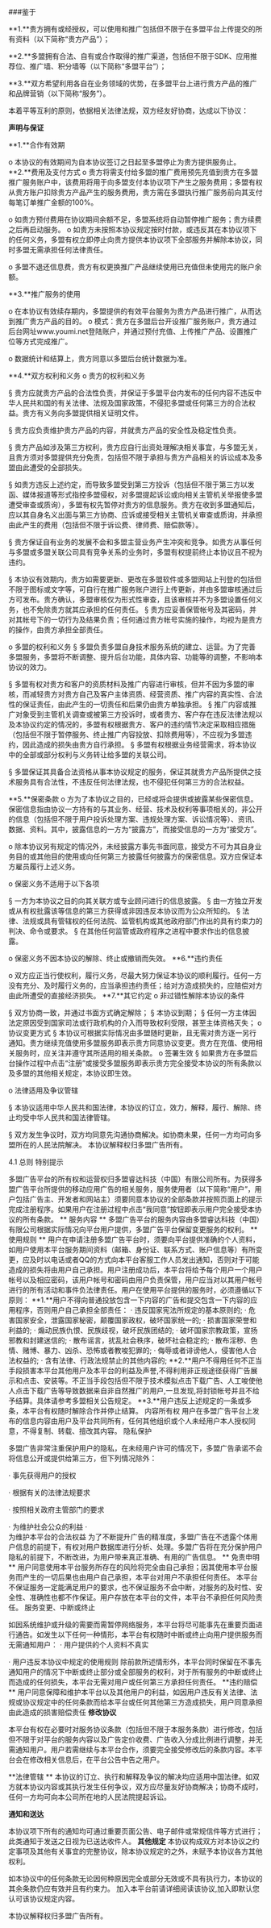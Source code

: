 ###鉴于
**1.**贵方拥有或经授权，可以使用和推广包括但不限于在多盟平台上传提交的所有资料（以下简称“贵方产品”）；

**2.**多盟拥有合法、自有或合作取得的推广渠道，包括但不限于SDK、应用推荐位、推广墙、积分墙等（以下简称“多盟平台”）；

**3.**双方希望利用各自在业务领域的优势，在多盟平台上进行贵方产品的推广和品牌营销（以下简称“服务”）。
本着平等互利的原则，依据相关法律法规，双方经友好协商，达成以下协议：

**声明与保证**
**1.**合作有效期
o   本协议的有效期间为自本协议签订之日起至多盟停止为贵方提供服务止。
**2.**费用及支付方式
o   贵方将需支付给多盟的推广费用预先充值到贵方在多盟推广服务账户中，该费用将用于向多盟支付本协议项下产生之服务费用；多盟有权从贵方账户扣除贵方产品产生的服务费用，贵方需在多盟执行推广服务前向其支付每笔订单推广金额的100%。
o   如贵方预付费用在协议期间余额不足，多盟系统将自动暂停推广服务；贵方续费之后再启动服务。
o   如贵方未按照本协议规定按时付款，或违反其在本协议项下的任何义务，多盟有权立即停止向贵方提供本协议项下全部服务并解除本协议，同时多盟无需承担任何法律责任。
o   多盟不退还信息费，贵方有权更换推广产品继续使用已充值但未使用完的账户余额。

**3.**推广服务的使用

o   在本协议有效续存期内，多盟提供的有效平台服务为贵方产品进行推广，从而达到推广贵方产品的目的。
o   模式：贵方在多盟后台开设推广服务账户，贵方通过后台网址www.youmi.net登陆账户，并通过预付充值、上传推广产品、设置推广位等方式完成推广。
o   数据统计和结算上，贵方同意以多盟后台统计数据为准。
**4.**双方权利和义务
o   贵方的权利和义务
§  贵方应就贵方产品的合法性负责，并保证于多盟平台内发布的任何内容不违反中华人民共和国的有关法律、法规及国家政策，不侵犯多盟或任何第三方的合法权益。贵方有义务向多盟提供相关证明文件。
§  贵方应负责维护贵方产品的内容，并就贵方产品的安全性及稳定性负责。
§  贵方产品如涉及第三方权利，贵方应自行出资处理解决相关事宜，与多盟无关，且贵方须对多盟提供充分免责，包括但不限于承担与贵方产品相关的诉讼成本及多盟由此遭受的全部损失。

§  如贵方违反上述约定，而导致多盟受到第三方投诉（包括但不限于第三方以发函、媒体报道等形式指控多盟侵权，对多盟提起诉讼或向相关主管机关举报使多盟遭受审查或质询），多盟有权先暂停对贵方的信息服务。贵方在收到多盟通知后，应以其自身名义出面与第三方协商、应诉或接受相关主管机关审查或质询，并承担由此产生的费用（包括但不限于诉讼费、律师费、赔偿款等）。
§  贵方保证自有业务的发展不会和多盟主营业务产生冲突和竞争。如贵方从事任何与多盟或多盟关联公司具有竞争关系的业务时，多盟有权提前终止本协议且不视为违约。
§  本协议有效期内，贵方如需要更新、更改在多盟软件或多盟网站上刊登的包括但不限于图标或文字等，可自行在推广服务账户进行上传更新，并由多盟审核通过后方可发布。贵方确认，多盟审核仅为形式性审查，且该审核并不为多盟设置任何义务，也不免除贵方就其应承担的任何责任。§  贵方应妥善保管帐号及其密码，并对其帐号下的一切行为及结果负责；任何通过贵方帐号实施的操作，均视为是贵方的操作，由贵方承担全部责任。
o   多盟的权利和义务
§  多盟负责多盟自身技术服务系统的建立、运营。为了完善多盟服务，多盟将不断调整、提升后台功能，具体内容、功能等的调整，不影响本协议的效力。
§  多盟有权对贵方和客户的资质材料及推广内容进行审核，但并不因为多盟的审核，而减轻贵方对贵方自己及客户主体资质、经营资质、推广内容的真实性、合法性的保证责任，由此产生的一切责任和后果仍由贵方单独承担。
§  推广内容或推广对象受到主管机关调查或被第三方投诉时，或者贵方、客户存在违反法律法规以及本协议约定的情况的，多盟有权根据贵方、客户的违约情节决定采取相应措施（包括但不限于暂停服务、终止推广内容投放、扣除费用等），不应视为多盟违约，因此造成的损失由贵方自行承担。§  多盟有权根据业务经营需求，将本协议中的全部或部分权利与义务转让给多盟的关联公司。
§  多盟保证其具备合法资格从事本协议规定的服务，保证其就贵方产品所提供之技术服务具有合法性，不违反任何法律法规，也不侵犯任何第三方的合法权益。

**5.**保密条款
o   方为了本协议之目的，已经或将会提供或披露某些保密信息。保密信息指由协议一方持有的与其业务、经营、技术及权利等事项相关的，非公开的信息（包括但不限于用户投诉处理方案、违规处理方案、诉讼情况等）、资讯、数据、资料。其中，披露信息的一方为“披露方”，而接受信息的一方为“接受方”。

o   除本协议另有规定的情况外，未经披露方事先书面同意，接受方不可为其自身业务目的或其他目的使用或向任何第三方披露任何披露方的保密信息。双方应保证本方雇员履行上述义务。

o   保密义务不适用于以下各项
§  一方为本协议之目的向其关联方或专业顾问进行的信息披露。
§  由一方独立开发或从有权批露该等信息的第三方获得或非因违反本协议而为公众所知的。
§  法律、法规或具有管辖权的任何法院、监管机构或其他政府部门作出的具有约束力的判决、命令或要求。
§  在其他任何监管或政府程序之进程中要求作出的信息披露。
o   保密义务不因本协议的解除、终止或撤销而失效。
**6.**违约责任
o   双方应正当行使权利，履行义务，尽最大努力保证本协议的顺利履行。任何一方没有充分、及时履行义务的，应当承担违约责任；给对方造成损失的，应赔偿对方由此所遭受的直接经济损失。
**7.**其它约定
o   非过错性解除本协议的条件
§  双方协商一致，并通过书面方式确定解除；
§  本协议到期；
§  任何一方主体因法定原因受到国家司法或行政机构的介入而导致权利受限，甚至主体资格灭失；
o   协议变更方式
§  本协议可根据实际情况由多盟随时更新，且无需对贵方逐一另行通知。贵方继续充值使用多盟服务即表示贵方同意协议变更。贵方在充值、使用相关服务时，应关注并遵守其所适用的相关条款。
o   签署生效
§  如果贵方在多盟后台操作过程中点击“注册”或接受多盟服务即表示贵方完全接受本协议的所有条款以及多盟的其他相关规定，本协议即生效。
o   法律适用及争议管辖
§  本协议适用中华人民共和国法律，本协议的订立，效力，解释，履行、解除、终止均受中华人民共和国法律管辖。
§  双方发生争议时，双方均同意先沟通协商解决。如协商未果，任何一方均可向多盟所在的人民法院解决。本协议解释权归多盟广告所有。
4.1 总则
特别提示
多盟广告平台的所有权和运营权归多盟睿达科技（中国）有限公司所有。为获得多盟广告平台所提供的移动应用广告的相关服务，服务使用者（以下简称“用户”，用户包括广告主、开发者和网站主）须要同意本协议的全部条款并按照页面上的提示完成注册程序。如果用户在注册过程中点击“我同意”按钮即表示用户完全接受本协议的所有条款。
**服务内容**
多盟广告平台的服务内容由多盟睿达科技（中国）有限公司根据实际情况向平台用户提供，多盟广告平台保留变更服务的权利。
**使用规则**
用户在申请注册多盟广告平台时，须要向平台提供准确的个人资料，如用户使用本平台服务期间资料（邮箱、身份证、联系方式、账户信息等）有所变更，应及时以电话或者QQ的方式向本平台客服工作人员发出通知，否则对于可能造成的损失将由用户自己承担。用户注册成功后，本平台将给予每个用户一个用户帐号以及相应密码，该用户帐号和密码由用户负责保管，用户应当对以其用户帐号进行的所有活动和事件负法律责任。用户在使用平台提供的服务时，必须遵循以下原则：
**1.**用户不得向普通投放包含一下内容的广告和提交包含一下内容的应用程序，否则用户自己承担全部责任：
·       违反国家宪法所规定的基本原则的;
·       危害国家安全，泄露国家秘密，颠覆国家政权，破坏国家统一的;
·       损害国家荣誉和利益的;
·       煽动民族仇恨、民族歧视，破坏民族团结的;
·       破坏国家宗教政策，宣扬邪教和封建迷信的;
·       散布谣言，扰乱社会秩序，破坏社会稳定的;
·       散布淫秽、色情、赌博、暴力、凶杀、恐怖或者教唆犯罪的;·       侮辱或者诽谤他人，侵害他人合法权益的;
·       含有法律、行政法规禁止的其他内容的;
**2.**用户不得用任何不正当手段损害本平台其他用户及本平台的利益及声誉,不得利用非正规途径获得广告展示和点击、安装等。不正当手段包括但不限于技术模拟点击下载广告、人工唆使他人点击下载广告等导致数据来自非自然推广的用户,一旦发现,将封锁帐号并且不给予结算。具体请参考多盟相关公告规定。
**3.**用户违反上述规定的一条或多条，本平台有权随时解除合作并停止结算。
内容所有权
用户在多盟广告平台上发布的信息内容由用户及平台共同所有，任何其他组织或个人未经用户本人授权同意，不得复制、转载、擅改其内容。
隐私保护
多盟广告非常注重保护用户的隐私，在未经用户许可的情况下，多盟广告承诺不会将信息公开或提供给第三方，但下列情况除外：
·       事先获得用户的授权
·       根据有关的法律法规要求
·       按照相关政府主管部门的要求
·       为维护社会公众的利益·       
为维护本平台的合法权益为了不断提升广告的精准度，多盟广告在不透露个体用户信息的前提下，有权对用户数据库进行分析、处理。多盟广告将在充分保护用户隐私的前提下，不断改进，为用户带来真正准确、有用的广告信息。
**免责申明**
用户同意使用本平台服务所存在的风险将完全由自己承担；因其使用本平台服务而产生的一切后果也由用户自己承担，本平台对用户不承担任何责任。本平台不保证服务一定能满足用户的要求，也不保证服务不会中断，对服务的及时性、安全性、准确性也都不作保证。用户存放在本平台的文件，本平台不承担任何风险责任。服务变更、中断或终止
如因系统维护或升级的需要而需暂停网络服务，本平台将尽可能事先在重要页面进行通告。如发生以下任何一种情形，本平台有权随时中断或终止向用户提供服务而无需通知用户：
·       用户提供的个人资料不真实
·       用户违反本协议中规定的使用规则除前款所述情形外，本平台同时保留在不事先通知用户的情况下中断或终止部分或全部服务的权利，对于所有服务的中断或终止而造成的任何损失，本平台无需对用户或任何第三方承担任何责任。
**违约赔偿**
用户同意保障和维护本平台以及其他用户的利益，如因用户违反有关法律、法规或协议规定中的任何条款而给本平台或任何其他第三方造成损失，用户同意承担由此造成的损害赔偿责任
**修改协议**
本平台有权在必要时对服务协议条款（包括但不限于本服务条款）进行修改，包括但不限于对平台的服务内容以及广告定价收费、广告收入分成比例进行调整，并无需通知用户。用户若需继续与本平台合作，须要完全接受修改后的条款内容。本平台会在修改相关信息后，在平台公告中告之用户。
**法律管辖**
本协议的订立、执行和解释及争议的解决均应适用中国法律。如双方就本协议内容或其执行发生任何争议，双方应尽量友好协商解决；协商不成时，任何一方均可向本公司所在地的人民法院提起诉讼。
**通知和送达**
本协议项下所有的通知均可通过重要页面公告、电子邮件或常规信件等方式进行；此类通知于发送之日视为已送达收件人。
**其他规定**
本协议构成双方对本协议之约定事项及其他有关事宜的完整协议，除本协议规定的之外，未赋予本协议各方其他权利。
如本协议中的任何条款无论因何种原因完全或部分无效或不具有执行力，本协议的其余条款仍应有效并且有约束力。加入本平台前请详细阅读该协议,加入即默认您认可该协议规定内容。
本协议解释权归多盟广告所有。
<br>